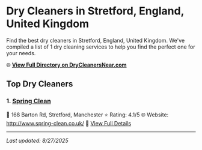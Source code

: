 # Dry Cleaners in Stretford, England, United Kingdom

Find the best dry cleaners in Stretford, England, United Kingdom. We've compiled a list of 1 dry cleaning services to help you find the perfect one for your needs.

🌐 **[View Full Directory on DryCleanersNear.com](https://drycleanersnear.com/city/United%20Kingdom/England/Stretford)**

## Top Dry Cleaners

### 1. [Spring Clean](https://drycleanersnear.com/dryCleaner/6892b7a77a636409f9a33a8b/spring-clean)
📍 168 Barton Rd, Stretford, Manchester
⭐ Rating: 4.1/5
🌐 Website: http://www.spring-clean.co.uk/
🔗 [View Full Details](https://drycleanersnear.com/dryCleaner/6892b7a77a636409f9a33a8b/spring-clean)


---

*Last updated: 8/27/2025*
